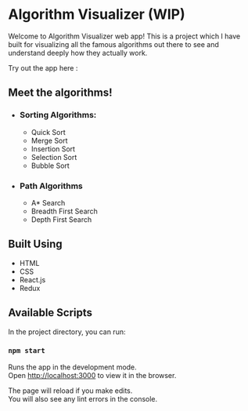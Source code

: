# Algorithm Visualizer (WIP)

Welcome to Algorithm Visualizer web app! This is a project which I have built for visualizing all the famous algorithms out there to see and understand deeply how they actually work.

Try out the app here :

## Meet the algorithms!

- ### Sorting Algorithms:

  - Quick Sort
  - Merge Sort
  - Insertion Sort
  - Selection Sort
  - Bubble Sort

- ### Path Algorithms
  - A\* Search
  - Breadth First Search
  - Depth First Search

## Built Using

- HTML
- CSS
- React.js
- Redux

## Available Scripts

In the project directory, you can run:

### `npm start`

Runs the app in the development mode.\
Open [http://localhost:3000](http://localhost:3000) to view it in the browser.

The page will reload if you make edits.\
You will also see any lint errors in the console.
